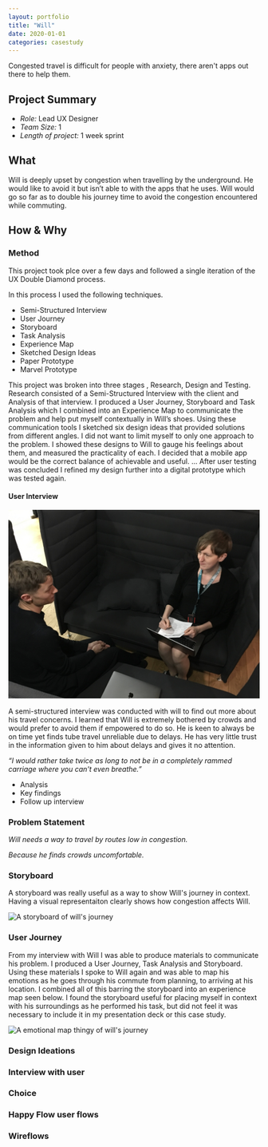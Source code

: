 ```yaml
---
layout: portfolio
title: "Will"
date: 2020-01-01
categories: casestudy
---
```


Congested travel is difficult for people with anxiety, there aren't apps out there to help them.

## Project Summary 
* _Role:_ Lead UX Designer
* _Team Size:_ 1
* _Length of project:_ 1 week sprint


## What

Will is deeply upset by congestion when travelling by the underground. He would like to avoid it but isn’t able to with the apps that he uses. Will would go so far as to double his journey time to avoid the congestion encountered while commuting.


## How & Why

### Method

This project took plce over a few days and followed a single iteration of the  UX Double Diamond process.

In this process I used the following techniques.

* Semi-Structured Interview
* User Journey
* Storyboard
* Task Analysis
* Experience Map
* Sketched Design Ideas
* Paper Prototype
* Marvel Prototype

This project was broken into three stages , Research, Design and Testing. Research consisted of a Semi-Structured Interview with the client and  Analysis of that interview. I produced a User Journey, Storyboard and Task Analysis which I combined into an Experience Map to communicate the problem and help put myself contextually in Will’s shoes. Using these communication tools I sketched six design ideas that provided solutions from different angles. I did not want to limit myself to only one approach to the problem. I showed these designs to Will to gauge his feelings about them, and measured the practicality of each. I decided that a mobile app would be the correct balance of achievable and useful. ...  After user testing was concluded I refined my design further into a digital prototype which was tested again.

#### User Interview

![An interview with Will](/images/will.interview.jpg)

A semi-structured interview was conducted with will to find out more about his travel concerns. I learned that Will is extremely bothered by crowds and would prefer to avoid them if empowered to do so. He is keen to always be on time yet finds tube travel unreliable due to delays. He has very little trust in the information given to him about delays and gives it no attention.

_“I would rather take twice as long to not be in a completely rammed carriage where you can't even breathe.”_

* Analysis
* Key findings
* Follow up interview

### Problem Statement

_Will needs a way to travel by routes low in congestion._

_Because he finds crowds uncomfortable._


### Storyboard

A storyboard was really useful as a way to show Will's journey in context. Having a visual representaiton clearly shows how congestion affects Will.

![A storyboard of will's journey](/images/will.storyboard.png)



### User Journey

From my interview with Will I was able to produce materials to communicate his problem. I produced a User Journey, Task Analysis and Storyboard. Using these materials I spoke to Will again and was able to map his emotions as he goes through his commute from planning, to arriving at his location. I combined all of this barring the storyboard into an experience map seen below. I found the storyboard useful for placing myself in context with his surroundings as he performed his task, but did not feel it was necessary to include it in my presentation deck or this case study.

![A emotional map thingy of will's journey](/images/will.journey.png)


### Design Ideations

### Interview with user

### Choice

### Happy Flow user flows

### Wireflows
